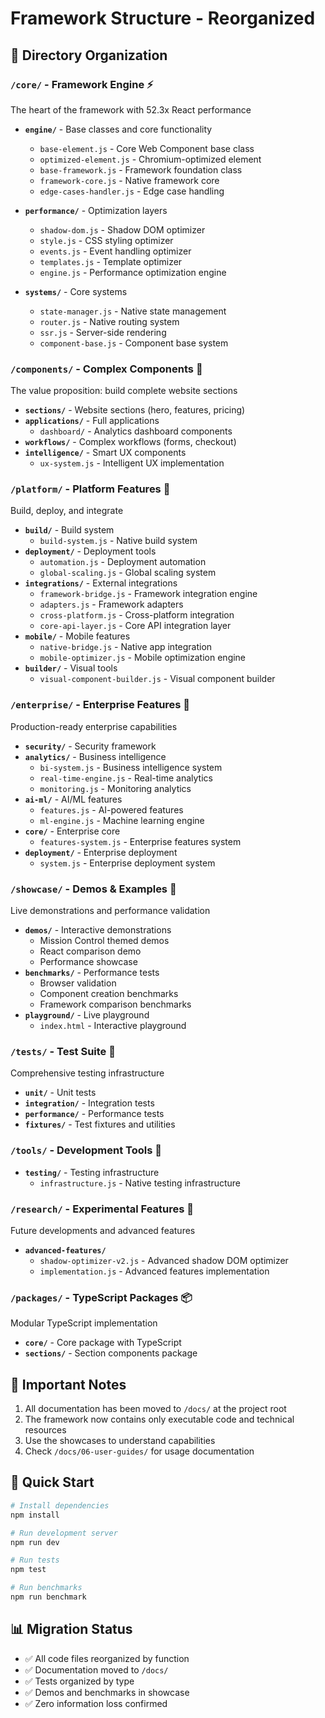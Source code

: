 # Framework Structure - Reorganized

## 📁 Directory Organization

### `/core/` - Framework Engine ⚡
The heart of the framework with 52.3x React performance

- **`engine/`** - Base classes and core functionality
  - `base-element.js` - Core Web Component base class
  - `optimized-element.js` - Chromium-optimized element
  - `base-framework.js` - Framework foundation class
  - `framework-core.js` - Native framework core
  - `edge-cases-handler.js` - Edge case handling

- **`performance/`** - Optimization layers
  - `shadow-dom.js` - Shadow DOM optimizer
  - `style.js` - CSS styling optimizer
  - `events.js` - Event handling optimizer
  - `templates.js` - Template optimizer
  - `engine.js` - Performance optimization engine

- **`systems/`** - Core systems
  - `state-manager.js` - Native state management
  - `router.js` - Native routing system
  - `ssr.js` - Server-side rendering
  - `component-base.js` - Component base system

### `/components/` - Complex Components 🎯
The value proposition: build complete website sections

- **`sections/`** - Website sections (hero, features, pricing)
- **`applications/`** - Full applications
  - `dashboard/` - Analytics dashboard components
- **`workflows/`** - Complex workflows (forms, checkout)
- **`intelligence/`** - Smart UX components
  - `ux-system.js` - Intelligent UX implementation

### `/platform/` - Platform Features 🚀
Build, deploy, and integrate

- **`build/`** - Build system
  - `build-system.js` - Native build system
- **`deployment/`** - Deployment tools
  - `automation.js` - Deployment automation
  - `global-scaling.js` - Global scaling system
- **`integrations/`** - External integrations
  - `framework-bridge.js` - Framework integration engine
  - `adapters.js` - Framework adapters
  - `cross-platform.js` - Cross-platform integration
  - `core-api-layer.js` - Core API integration layer
- **`mobile/`** - Mobile features
  - `native-bridge.js` - Native app integration
  - `mobile-optimizer.js` - Mobile optimization engine
- **`builder/`** - Visual tools
  - `visual-component-builder.js` - Visual component builder

### `/enterprise/` - Enterprise Features 🔮
Production-ready enterprise capabilities

- **`security/`** - Security framework
- **`analytics/`** - Business intelligence
  - `bi-system.js` - Business intelligence system
  - `real-time-engine.js` - Real-time analytics
  - `monitoring.js` - Monitoring analytics
- **`ai-ml/`** - AI/ML features
  - `features.js` - AI-powered features
  - `ml-engine.js` - Machine learning engine
- **`core/`** - Enterprise core
  - `features-system.js` - Enterprise features system
- **`deployment/`** - Enterprise deployment
  - `system.js` - Enterprise deployment system

### `/showcase/` - Demos & Examples 🎪
Live demonstrations and performance validation

- **`demos/`** - Interactive demonstrations
  - Mission Control themed demos
  - React comparison demo
  - Performance showcase
- **`benchmarks/`** - Performance tests
  - Browser validation
  - Component creation benchmarks
  - Framework comparison benchmarks
- **`playground/`** - Live playground
  - `index.html` - Interactive playground

### `/tests/` - Test Suite 🧪
Comprehensive testing infrastructure

- **`unit/`** - Unit tests
- **`integration/`** - Integration tests
- **`performance/`** - Performance tests
- **`fixtures/`** - Test fixtures and utilities

### `/tools/` - Development Tools 🔧
- **`testing/`** - Testing infrastructure
  - `infrastructure.js` - Native testing infrastructure

### `/research/` - Experimental Features 🔬
Future developments and advanced features

- **`advanced-features/`**
  - `shadow-optimizer-v2.js` - Advanced shadow DOM optimizer
  - `implementation.js` - Advanced features implementation

### `/packages/` - TypeScript Packages 📦
Modular TypeScript implementation

- **`core/`** - Core package with TypeScript
- **`sections/`** - Section components package

## 📝 Important Notes

1. All documentation has been moved to `/docs/` at the project root
2. The framework now contains only executable code and technical resources
3. Use the showcases to understand capabilities
4. Check `/docs/06-user-guides/` for usage documentation

## 🚀 Quick Start

```bash
# Install dependencies
npm install

# Run development server
npm run dev

# Run tests
npm test

# Run benchmarks
npm run benchmark
```

## 📊 Migration Status

- ✅ All code files reorganized by function
- ✅ Documentation moved to `/docs/`
- ✅ Tests organized by type
- ✅ Demos and benchmarks in showcase
- ✅ Zero information loss confirmed
